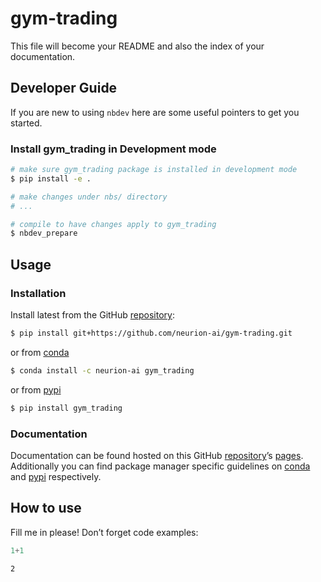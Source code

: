# gym-trading


<!-- WARNING: THIS FILE WAS AUTOGENERATED! DO NOT EDIT! -->

This file will become your README and also the index of your
documentation.

## Developer Guide

If you are new to using `nbdev` here are some useful pointers to get you
started.

### Install gym_trading in Development mode

``` sh
# make sure gym_trading package is installed in development mode
$ pip install -e .

# make changes under nbs/ directory
# ...

# compile to have changes apply to gym_trading
$ nbdev_prepare
```

## Usage

### Installation

Install latest from the GitHub
[repository](https://github.com/neurion-ai/gym-trading):

``` sh
$ pip install git+https://github.com/neurion-ai/gym-trading.git
```

or from [conda](https://anaconda.org/neurion-ai/gym-trading)

``` sh
$ conda install -c neurion-ai gym_trading
```

or from [pypi](https://pypi.org/project/gym-trading/)

``` sh
$ pip install gym_trading
```

### Documentation

Documentation can be found hosted on this GitHub
[repository](https://github.com/neurion-ai/gym-trading)’s
[pages](https://neurion-ai.github.io/gym-trading/). Additionally you can
find package manager specific guidelines on
[conda](https://anaconda.org/neurion-ai/gym-trading) and
[pypi](https://pypi.org/project/gym-trading/) respectively.

## How to use

Fill me in please! Don’t forget code examples:

``` python
1+1
```

    2
